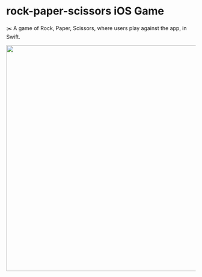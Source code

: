 # rock-paper-scissors iOS Game
✂️ A game of Rock, Paper, Scissors, where users play against the app, in Swift.

<img src="https://github.com/j1nma/rock-paper-scissors/blob/master/RPS/rps.gif" width="600"/>
